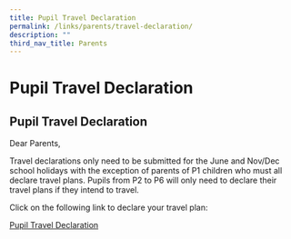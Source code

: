 ```yaml
---
title: Pupil Travel Declaration
permalink: /links/parents/travel-declaration/
description: ""
third_nav_title: Parents
---
```

Pupil Travel Declaration
========================

  

Pupil Travel Declaration
------------------------

  

Dear Parents,

  

Travel declarations only need to be submitted for the June and Nov/Dec school holidays with the exception of parents of P1 children who must all declare travel plans. Pupils from P2 to P6 will only need to declare their travel plans if they intend to travel.

  

Click on the following link to declare your travel plan:

[Pupil Travel Declaration](https://docs.google.com/forms/d/e/1FAIpQLScg5eFrrckWy20wSbmL4SBAhXma5p_Za2itgR5t-7nnyrq1gg/viewform)